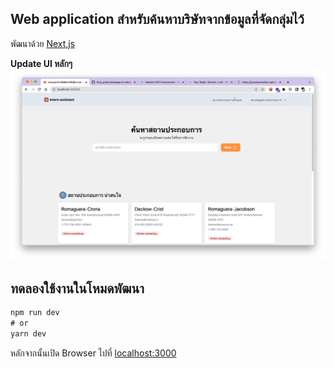 ## Web application สำหรับค้นหาบริษัทจากข้อมูลที่จัดกลุ่มไว้

พัฒนาด้วย [Next,js](https://nextjs.org/)

**Update UI หลักๆ**
![Update1](./public/screenshort/update1.png)

## ทดลองใช้งานในโหมดพัฒนา

```javascript
npm run dev
# or
yarn dev
```

หลักจากนั้นเปิด Browser ไปที่ [localhost:3000](http://localhost:3000)
